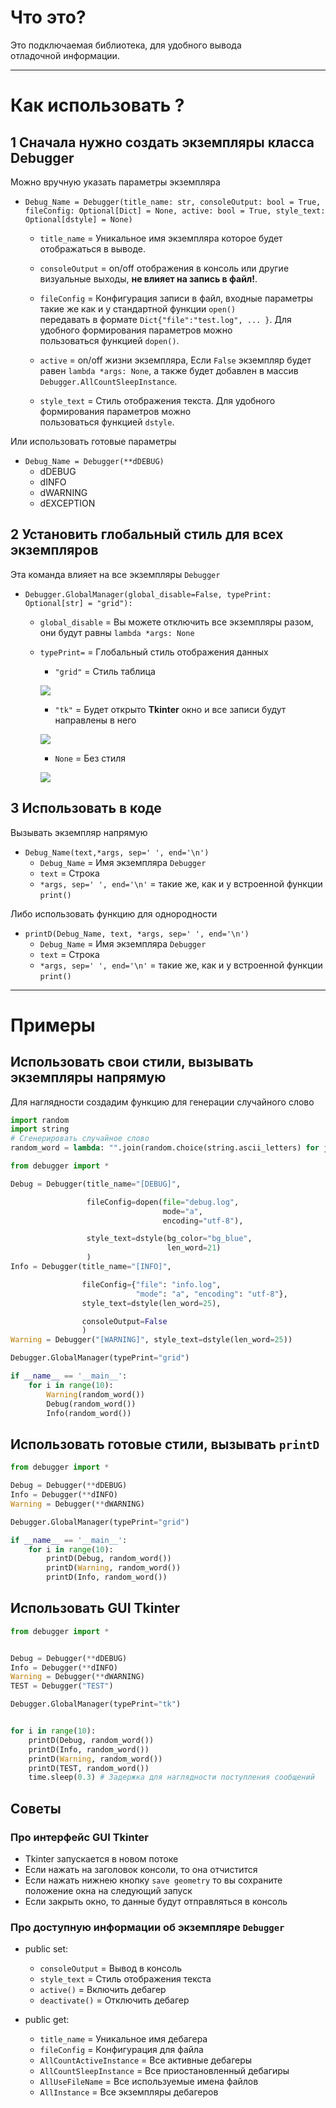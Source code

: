 # Что это?

Это подключаемая библиотека, для удобного вывода  
отладочной информации.

---

# Как использовать ?

## 1 Сначала нужно создать экземпляры класса Debugger

Можно вручную указать параметры экземпляра

- `Debug_Name = Debugger(title_name: str, consoleOutput: bool = True, fileConfig: Optional[Dict] = None, active: bool = True, style_text: Optional[dstyle] = None)`
    - `title_name` = Уникальное имя экземпляра которое будет отображаться в выводе.  
    
    - `consoleOutput` = on/off отображения в консоль или другие
    визуальные выходы, **не влияет на запись в файл!**.  
    
    - `fileConfig` = Конфигурация записи в файл, входные параметры такие же как и у стандартной функции `open()`  
        передавать в формате `Dict{"file":"test.log", ... }`. Для удобного формирования параметров можно  
         пользоваться функцией `dopen()`.  
    
    - `active` = on/off жизни экземпляра, Если `False` экземпляр 
    будет равен `lambda *args: None`, а также будет добавлен в массив `Debugger.AllCountSleepInstance`.  
    
    - `style_text` = Стиль отображения текста. Для удобного формирования параметров можно  
        пользоваться функцией `dstyle`.  


Или использовать готовые параметры

- `Debug_Name = Debugger(**dDEBUG)`
    - dDEBUG
    - dINFO
    - dWARNING
    - dEXCEPTION

## 2 Установить глобальный стиль для всех экземпляров

Эта команда влияет на все экземпляры `Debugger`

- `Debugger.GlobalManager(global_disable=False, typePrint: Optional[str] = "grid"):`
    - `global_disable` = Вы можете отключить все экземпляры разом, они будут равны `lambda *args: None`
    - `typePrint=` = Глобальный стиль отображения данных
        - `"grid"` = Стиль таблица 
        
        ![](https://i.imgur.com/EwePtfk.png)
        
        - `"tk"` = Будет открыто **Tkinter** окно и 
        все записи будут направлены в него
        
        ![](https://i.imgur.com/OJP19OR.png)
        
        - `None` = Без стиля 
        
        ![](https://i.imgur.com/6BXZOBc.png)

## 3 Использовать в коде

Вызывать экземпляр напрямую

- `Debug_Name(text,*args, sep=' ', end='\n')`
    - `Debug_Name` = Имя экземпляра `Debugger`
    - `text` = Строка
    - `*args, sep=' ', end='\n'` = такие же, как и у встроенной функции `print()`

Либо использовать функцию для однородности

- `printD(Debug_Name, text, *args, sep=' ', end='\n')`
    - `Debug_Name` = Имя экземпляра `Debugger`
    - `text` = Строка
    - `*args, sep=' ', end='\n'` = такие же, как и у встроенной функции `print()`

---

# Примеры

## Использовать свои стили, вызывать экземпляры напрямую


Для наглядности создадим функцию для генерации случайного слово
```python
import random
import string             
# Сгенерировать случайное слово
random_word = lambda: "".join(random.choice(string.ascii_letters) for j in range(random.randint(1, 40)))
```

```python
from debugger import *

Debug = Debugger(title_name="[DEBUG]",

                 fileConfig=dopen(file="debug.log",
                                  mode="a",
                                  encoding="utf-8"),

                 style_text=dstyle(bg_color="bg_blue",
                                   len_word=21)
                 )
Info = Debugger(title_name="[INFO]",

                fileConfig={"file": "info.log",
                            "mode": "a", "encoding": "utf-8"},
                style_text=dstyle(len_word=25),

                consoleOutput=False
                )
Warning = Debugger("[WARNING]", style_text=dstyle(len_word=25))

Debugger.GlobalManager(typePrint="grid")

if __name__ == '__main__':
    for i in range(10):
        Warning(random_word())
        Debug(random_word())
        Info(random_word())
```

## Использовать готовые стили, вызывать `printD`

```python
from debugger import *

Debug = Debugger(**dDEBUG)
Info = Debugger(**dINFO)
Warning = Debugger(**dWARNING)

Debugger.GlobalManager(typePrint="grid")

if __name__ == '__main__':
    for i in range(10):
        printD(Debug, random_word())
        printD(Warning, random_word())
        printD(Info, random_word())
```

## Использовать GUI Tkinter
```python
from debugger import *


Debug = Debugger(**dDEBUG)
Info = Debugger(**dINFO)
Warning = Debugger(**dWARNING)
TEST = Debugger("TEST")

Debugger.GlobalManager(typePrint="tk")


for i in range(10):
    printD(Debug, random_word())
    printD(Info, random_word())
    printD(Warning, random_word())
    printD(TEST, random_word())
    time.sleep(0.3) # Задержка для наглядности поступления сообщений
```


## Советы

### Про интерфейс GUI Tkinter
- Tkinter запускается в новом потоке
- Если нажать на заголовок консоли, то она отчистится
- Если нажать нижнею кнопку `save geometry` то вы
сохраните положение окна на следующий запуск
- Если закрыть окно, то данные будут отправляться в консоль


### Про доступную информации об экземпляре `Debugger`
- public set:
    + `consoleOutput` = Вывод в консоль
    + `style_text` = Стиль отображения текста
    + `active()` = Включить дебагер
    + `deactivate()` = Отключить дебагер

- public get:
    + `title_name` = Уникальное имя дебагера
    + `fileConfig` = Конфигурация для файла
    + `AllCountActiveInstance` = Все активные дебагеры
    + `AllCountSleepInstance` = Все приостановленный дебагиры
    + `AllUseFileName` = Все используемые имена файлов
    + `AllInstance` = Все экземпляры дебагеров
